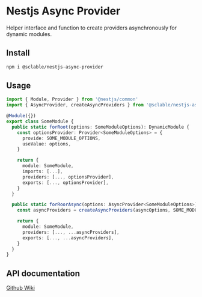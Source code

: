 # Nestjs Async Provider

Helper interface and function to create providers asynchronously for dynamic modules.

## Install
```bash
npm i @sclable/nestjs-async-provider
```

## Usage
```typescript
import { Module, Provider } from '@nestjs/common'
import { AsyncProvider, createAsyncProviders } from '@sclable/nestjs-async-provider'

@Module({})
export class SomeModule {
  public static forRoot(options: SomeModuleOptions): DynamicModule {
    const optionsProvider: Provider<SomeModuleOptions> = {
      provide: SOME_MODULE_OPTIONS,
      useValue: options,
    }

    return {
      module: SomeModule,
      imports: [...],
      providers: [..., optionsProvider],
      exports: [..., optionsProvider],
    }
  }

  public static forRoorAsync(options: AsyncProvider<SomeModuleOptions>): DynamicModule {
    const asyncProviders = createAsyncProviders(asyncOptions, SOME_MODULE_OPTIONS)

    return {
      module: SomeModule,
      providers: [..., ...asyncProviders],
      exports: [..., ...asyncProviders],
    }
  }
}
```

## API documentation
[Github Wiki](https://github.com/sclable/nestjs-libs/wiki/async-provider)
